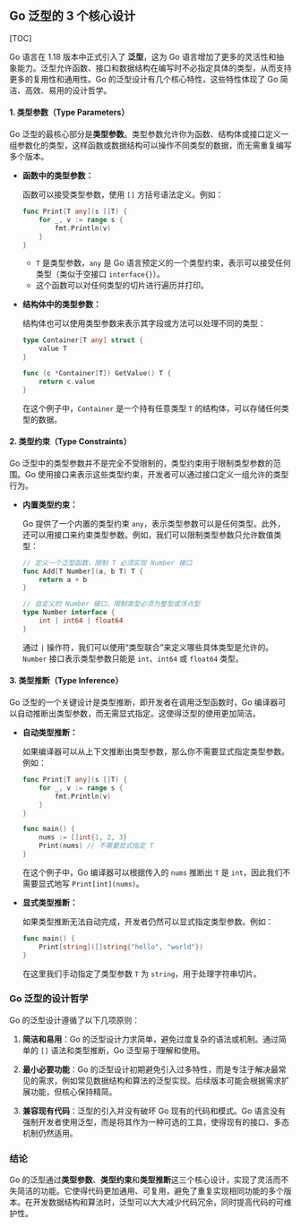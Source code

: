 ##  Go 泛型的 3 个核心设计

[TOC]

Go 语言在 1.18 版本中正式引入了 **泛型**，这为 Go 语言增加了更多的灵活性和抽象能力。泛型允许函数、接口和数据结构在编写时不必指定具体的类型，从而支持更多的复用性和通用性。Go 的泛型设计有几个核心特性，这些特性体现了 Go 简洁、高效、易用的设计哲学。

#### 1. **类型参数（Type Parameters）**

Go 泛型的最核心部分是**类型参数**。类型参数允许你为函数、结构体或接口定义一组参数化的类型，这样函数或数据结构可以操作不同类型的数据，而无需重复编写多个版本。

- **函数中的类型参数：**

  函数可以接受类型参数，使用 `[]` 方括号语法定义。例如：

  ```go
  func Print[T any](s []T) {
      for _, v := range s {
          fmt.Println(v)
      }
  }
  ```

  - `T` 是类型参数，`any` 是 Go 语言预定义的一个类型约束，表示可以接受任何类型（类似于空接口 `interface{}`）。
  - 这个函数可以对任何类型的切片进行遍历并打印。

- **结构体中的类型参数：**

  结构体也可以使用类型参数来表示其字段或方法可以处理不同的类型：

  ```go
  type Container[T any] struct {
      value T
  }
  
  func (c *Container[T]) GetValue() T {
      return c.value
  }
  ```

  在这个例子中，`Container` 是一个持有任意类型 `T` 的结构体，可以存储任何类型的数据。

#### 2. **类型约束（Type Constraints）**

Go 泛型中的类型参数并不是完全不受限制的，类型约束用于限制类型参数的范围。Go 使用接口来表示这些类型约束，开发者可以通过接口定义一组允许的类型行为。

- **内置类型约束：**

  Go 提供了一个内置的类型约束 `any`，表示类型参数可以是任何类型。此外，还可以用接口来约束类型参数。例如，我们可以限制类型参数只允许数值类型：

  ```go
  // 定义一个泛型函数，限制 T 必须实现 Number 接口
  func Add[T Number](a, b T) T {
      return a + b
  }
  
  // 自定义的 Number 接口，限制类型必须为整型或浮点型
  type Number interface {
      int | int64 | float64
  }
  ```

  通过 `|` 操作符，我们可以使用“类型联合”来定义哪些具体类型是允许的。`Number` 接口表示类型参数只能是 `int`、`int64` 或 `float64` 类型。

#### 3. **类型推断（Type Inference）**

Go 泛型的一个关键设计是类型推断，即开发者在调用泛型函数时，Go 编译器可以自动推断出类型参数，而无需显式指定。这使得泛型的使用更加简洁。

- **自动类型推断：**

  如果编译器可以从上下文推断出类型参数，那么你不需要显式指定类型参数。例如：

  ```go
  func Print[T any](s []T) {
      for _, v := range s {
          fmt.Println(v)
      }
  }

  func main() {
      nums := []int{1, 2, 3}
      Print(nums) // 不需要显式指定 T
  }
  ```

  在这个例子中，Go 编译器可以根据传入的 `nums` 推断出 `T` 是 `int`，因此我们不需要显式地写 `Print[int](nums)`。

- **显式类型推断：**

  如果类型推断无法自动完成，开发者仍然可以显式指定类型参数。例如：

  ```go
  func main() {
      Print[string]([]string{"hello", "world"})
  }
  ```

  在这里我们手动指定了类型参数 `T` 为 `string`，用于处理字符串切片。

### Go 泛型的设计哲学

Go 的泛型设计遵循了以下几项原则：

1. **简洁和易用**：Go 的泛型设计力求简单，避免过度复杂的语法或机制。通过简单的 `[]` 语法和类型推断，Go 泛型易于理解和使用。
   
2. **最小必要功能**：Go 的泛型设计初期避免引入过多特性，而是专注于解决最常见的需求，例如常见数据结构和算法的泛型实现。后续版本可能会根据需求扩展功能，但核心保持精简。

3. **兼容现有代码**：泛型的引入并没有破坏 Go 现有的代码和模式。Go 语言没有强制开发者使用泛型，而是将其作为一种可选的工具，使得现有的接口、多态机制仍然适用。

### 结论

Go 的泛型通过**类型参数**、**类型约束**和**类型推断**这三个核心设计，实现了灵活而不失简洁的功能。它使得代码更加通用、可复用，避免了重复实现相同功能的多个版本。在开发数据结构和算法时，泛型可以大大减少代码冗余，同时提高代码的可维护性。